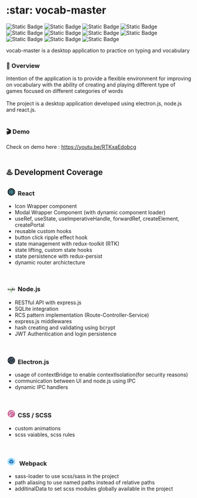
<h1>:star: vocab-master  </h1> 

![Static Badge](https://img.shields.io/badge/JS-JavaScript-yellow?style=plastic&logo=JavaScript) ![Static Badge](https://img.shields.io/badge/TS-TypeScript-%233178C6?style=plastic&logo=TypeScript) ![Static Badge](https://img.shields.io/badge/React-18.2.0-blue?style=plastic&logo=React) ![Static Badge](https://img.shields.io/badge/Redux-5.0.1-%23764ABC?style=plastic&logo=Redux) ![Static Badge](https://img.shields.io/badge/Sass-1.69.5-pink?style=plastic&logo=Sass) ![Static Badge](https://img.shields.io/badge/node.js-v21.6.2-green?style=plastic&logo=Node.js) ![Static Badge](https://img.shields.io/badge/express.js-4.18.2-%23ce430b?style=plastic&logo=Express) ![Static Badge](https://img.shields.io/badge/SQLIte-5.1.7-%23003B57?logo=SQLite)
![Static Badge](https://img.shields.io/badge/electron-28.0.0-%2347848F?style=plastic&logo=Electron&logoColor=%2344C1C5&color=%2347848F) ![Static Badge](https://img.shields.io/badge/next.js-14.2.3-%23000000?style=plastic&logo=Next.js) ![Static Badge](https://img.shields.io/badge/Webpack-5.89.0-%238DD6F9?logo=Webpack)






vocab-master is a desktop application to practice on typing and vocabulary

### :eyes: Overview
Intention of the application is to provide a flexible environment for improving on vocabulary with the ability of creating and playing different type of games focused on different categories of words
<br>
<br>
The project is a desktop application developed using electron.js, node.js and react.js.
<br>
<br>

### :clapper: Demo
Check on demo here : https://youtu.be/RTKxaEdobcg
<br>
<br>
<p align="right"> </p>

## :hotsprings: Development Coverage
### &nbsp;<img src="assets/images/logo/react_logo.png?raw=true" alt="drawing" width="20" height="20" />&nbsp;&nbsp;React
 - Icon Wrapper component
 - Modal Wrapper Component (with dynamic component loader)
 - useRef, useState, useImperativeHandle, forwardRef, createElement, createPortal
 - reusable custom hooks
 - button click ripple effect hook
 - state management with redux-toolkit (RTK)
 - state lifting, custom state hooks 
 - state persistence with redux-persist
 - dynamic router archictecture
<br>

### &nbsp;<img src="assets/images/logo/node.js_logo.png?raw=true" style="vertical-align:middle" alt="drawing" width="20" height="20" />&nbsp;&nbsp;Node.js
 - RESTful API with express.js
 - SQLite integration
 - RCS pattern implementation (Route-Controller-Service)
 - express.js middlewares
 - hash creating and validating using bcrypt
 - JWT Authentication and login persistence
<br>

### &nbsp;<img src="assets/images/logo/electron_logo.png?raw=true" alt="drawing" width="20" height="20" />&nbsp;&nbsp;Electron.js 
 - usage of contextBridge to enable contextIsolation(for security reasons)
 - communication between UI and node.js using IPC
 - dynamic IPC handlers
<br>

### &nbsp;<img src="assets/images/logo/sass_logo.png?raw=true" alt="drawing" width="20" height="20" />&nbsp;&nbsp;CSS / SCSS 
 - custom animations
 - scss vaiables, scss rules
<br>

### &nbsp;<img src="assets/images/logo/pack_logo.png?raw=true" alt="drawing" width="20" height="22" /> &nbsp;&nbsp;Webpack 
 - sass-loader to use scss/sass in the project
 - path aliasing to use named paths instead of relative paths
 - additinalData to set scss modules globally available in the project
<br>



